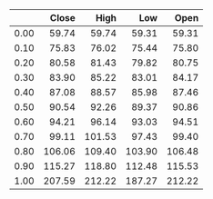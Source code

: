 |      |   Close |   High |    Low |   Open |
|-----:|--------:|-------:|-------:|-------:|
| 0.00 |   59.74 |  59.74 |  59.31 |  59.31 |
| 0.10 |   75.83 |  76.02 |  75.44 |  75.80 |
| 0.20 |   80.58 |  81.43 |  79.82 |  80.75 |
| 0.30 |   83.90 |  85.22 |  83.01 |  84.17 |
| 0.40 |   87.08 |  88.57 |  85.98 |  87.46 |
| 0.50 |   90.54 |  92.26 |  89.37 |  90.86 |
| 0.60 |   94.21 |  96.14 |  93.03 |  94.51 |
| 0.70 |   99.11 | 101.53 |  97.43 |  99.40 |
| 0.80 |  106.06 | 109.40 | 103.90 | 106.48 |
| 0.90 |  115.27 | 118.80 | 112.48 | 115.53 |
| 1.00 |  207.59 | 212.22 | 187.27 | 212.22 |
